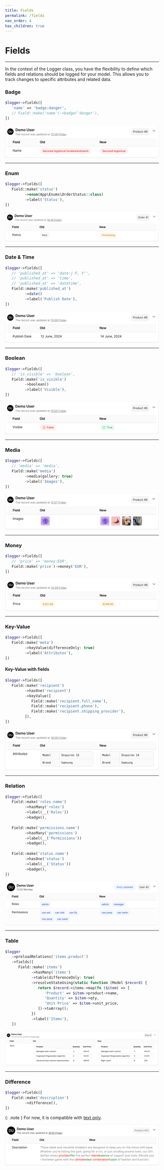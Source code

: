 ```yaml
---
title: Fields
permalink: /fields
nav_order: 4
has_children: true
---
```


# Fields

___

In the context of the Logger class, you have the flexibility to define which fields and relations should be logged for your model. This allows you to track changes to specific attributes and related data.


### Badge

```php
$logger->fields([
   'name' => 'badge:danger',
   // Field::make('name')->badge('danger'),
])
```

![Screenshot](./assets/images/badge-screenshot.png)

____

### Enum

```php
$logger->fields([
   Field::make('status')
         ->enum(App\Enums\OrderStatus::class)
         ->label('Status'),
])
```

![Screenshot](./assets/images/enum-screenshot.png)

____

### Date & Time

```php
$logger->fields([
   // 'published_at' => 'date:j F, Y'',
   // 'published_at' => 'time',
   // 'published_at' => 'datetime',
   Field::make('published_at')
         ->date()
         ->label('Publish Date'),
])
```

![Screenshot](./assets/images/datetime-screenshot.png)

____

### Boolean

```php
$logger->fields([
   // 'is_visible' => 'boolean',
   Field::make('is_visible')
         ->boolean()
         ->label('Visible'),
])
```

![Screenshot](./assets/images/boolean-screenshot.png)

____

### Media

```php
$logger->fields([
   // 'media' => 'media',
   Field::make('media')
         ->media(gallery: true)
         ->label('Images'),
])
```

![Screenshot](./assets/images/media-screenshot.png)

____

### Money

```php
$logger->fields([
   // 'price' => 'money:EUR',
   Field::make('price')->money('EUR'),
])
```

![Screenshot](./assets/images/money-screenshot.png)

____

### Key-Value

```php
$logger->fields([
   Field::make('meta')
         ->keyValue(differenceOnly: true)
         ->label('Attributes'),
])
```

 #### Key-Value with fields
```php
$logger->fields([
   Field::make('recipient')
         ->hasOne('recipient')
         ->keyValue([
            Field::make('recipient.full_name'),
            Field::make('recipient.phone'),
            Field::make('recipient.shipping_provider'),
         ]),
])
```

![Screenshot](./assets/images/key-value-screenshot.png)

____

### Relation

```php
$logger->fields([
   Field::make('roles.name')
         ->hasMany('roles')
         ->label(__('Roles'))
         ->badge(),

   Field::make('permissions.name')
         ->hasMany('permissions')
         ->label(__('Permissions'))
         ->badge(),

   Field::make('status.name')
         ->hasOne('status')
         ->label(__('Status'))
         ->badge(),
])
```

![Screenshot](./assets/images/relation-screenshot.png)

____

### Table

```php
$logger
   ->preloadRelations('items.product')
   ->fields([
      Field::make('items')
            ->hasMany('items')
            ->table(differenceOnly: true)
            ->resolveStateUsing(static function (Model $record) {
               return $record->items->map(fn ($item) => [
                  'Product' => $item->product->name,
                  'Quantity' => $item->qty,
                  'Unit Price' => $item->unit_price,
               ])->toArray();
            })
            ->label('Items'),
   ])
```

![Screenshot](./assets/images/table-screenshot.png)

____

### Difference

```php
$logger->fields([
   Field::make('description')
         ->difference(),
])
```

{: .note }
For now, it is compatible with <u>text only</u>.

![Screenshot](./assets/images/difference-screenshot.png)
